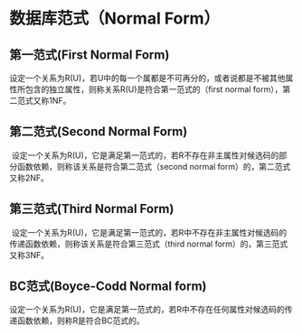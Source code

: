 # 数据库范式（Normal Form）
## 第一范式(First Normal Form)
 设定一个关系为R(U)，若U中的每一个属都是不可再分的，或者说都是不被其他属性所包含的独立属性，则称关系R(U)是符合第一范式的（first normal form），第二范式又称1NF。
## 第二范式(Second Normal Form)
  设定一个关系为R(U)，它是满足第一范式的，若R不存在非主属性对候选码的部分函数依赖，则称该关系是符合第二范式（second normal form）的，第二范式又称2NF。
## 第三范式(Third Normal Form)
  设定一个关系为R(U)，它是满足第一范式的，若R中不存在非主属性对候选码的传递函数依赖，则称该关系是符合第三范式（third normal form）的，第三范式又称3NF。
## BC范式(Boyce-Codd Normal form)
  设定一个关系为R(U)，它是满足第一范式的，若R中不存在任何属性对候选码的传递函数依赖，则称R是符合BC范式的。
